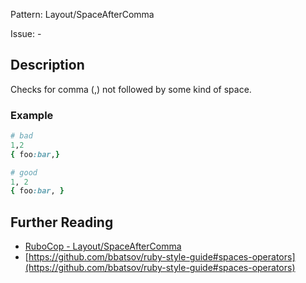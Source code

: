 Pattern: Layout/SpaceAfterComma

Issue: -

## Description

Checks for comma (,) not followed by some kind of space.

### Example

```ruby
# bad
1,2
{ foo:bar,}

# good
1, 2
{ foo:bar, }
```

## Further Reading

* [RuboCop - Layout/SpaceAfterComma](https://rubocop.readthedocs.io/en/latest/cops_layout/#layoutspaceaftercomma)
* [https://github.com/bbatsov/ruby-style-guide#spaces-operators](https://github.com/bbatsov/ruby-style-guide#spaces-operators)
